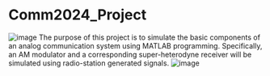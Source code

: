 # Comm2024_Project
![image](https://github.com/user-attachments/assets/3b3df22e-eaab-4a28-b481-34ba9ba1b61a)
The purpose of this project is to simulate the basic components of an analog communication system using
MATLAB programming. Specifically, an AM modulator and a corresponding super-heterodyne receiver
will be simulated using radio-station generated signals. 
![image](https://github.com/user-attachments/assets/4fa5b0ce-b5ac-4876-ab29-7b1ba2840d5e)

